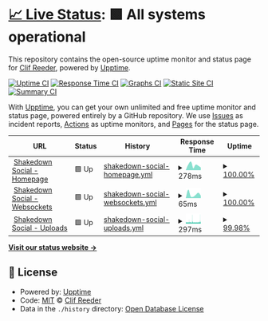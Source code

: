 # [📈 Live Status](https://status.shakedown.social): <!--live status--> **🟩 All systems operational**

This repository contains the open-source uptime monitor and status page for [Clif Reeder](https://clifff.com), powered by [Upptime](https://github.com/upptime/upptime).

[![Uptime CI](https://github.com/clifff/upptime/workflows/Uptime%20CI/badge.svg)](https://github.com/clifff/upptime/actions?query=workflow%3A%22Uptime+CI%22)
[![Response Time CI](https://github.com/clifff/upptime/workflows/Response%20Time%20CI/badge.svg)](https://github.com/clifff/upptime/actions?query=workflow%3A%22Response+Time+CI%22)
[![Graphs CI](https://github.com/clifff/upptime/workflows/Graphs%20CI/badge.svg)](https://github.com/clifff/upptime/actions?query=workflow%3A%22Graphs+CI%22)
[![Static Site CI](https://github.com/clifff/upptime/workflows/Static%20Site%20CI/badge.svg)](https://github.com/clifff/upptime/actions?query=workflow%3A%22Static+Site+CI%22)
[![Summary CI](https://github.com/clifff/upptime/workflows/Summary%20CI/badge.svg)](https://github.com/clifff/upptime/actions?query=workflow%3A%22Summary+CI%22)

With [Upptime](https://upptime.js.org), you can get your own unlimited and free uptime monitor and status page, powered entirely by a GitHub repository. We use [Issues](https://github.com/clifff/upptime/issues) as incident reports, [Actions](https://github.com/clifff/upptime/actions) as uptime monitors, and [Pages](https://status.shakedown.social) for the status page.

<!--start: status pages-->
<!-- This summary is generated by Upptime (https://github.com/upptime/upptime) -->
<!-- Do not edit this manually, your changes will be overwritten -->
<!-- prettier-ignore -->
| URL | Status | History | Response Time | Uptime |
| --- | ------ | ------- | ------------- | ------ |
| <img alt="" src="https://icons.duckduckgo.com/ip3/shakedown.social.ico" height="13"> [Shakedown Social - Homepage](https://shakedown.social) | 🟩 Up | [shakedown-social-homepage.yml](https://github.com/shakedown-social/upptime/commits/HEAD/history/shakedown-social-homepage.yml) | <details><summary><img alt="Response time graph" src="./graphs/shakedown-social-homepage/response-time-week.png" height="20"> 278ms</summary><br><a href="https://status.shakedown.social/history/shakedown-social-homepage"><img alt="Response time 674" src="https://img.shields.io/endpoint?url=https%3A%2F%2Fraw.githubusercontent.com%2Fshakedown-social%2Fupptime%2FHEAD%2Fapi%2Fshakedown-social-homepage%2Fresponse-time.json"></a><br><a href="https://status.shakedown.social/history/shakedown-social-homepage"><img alt="24-hour response time 314" src="https://img.shields.io/endpoint?url=https%3A%2F%2Fraw.githubusercontent.com%2Fshakedown-social%2Fupptime%2FHEAD%2Fapi%2Fshakedown-social-homepage%2Fresponse-time-day.json"></a><br><a href="https://status.shakedown.social/history/shakedown-social-homepage"><img alt="7-day response time 278" src="https://img.shields.io/endpoint?url=https%3A%2F%2Fraw.githubusercontent.com%2Fshakedown-social%2Fupptime%2FHEAD%2Fapi%2Fshakedown-social-homepage%2Fresponse-time-week.json"></a><br><a href="https://status.shakedown.social/history/shakedown-social-homepage"><img alt="30-day response time 311" src="https://img.shields.io/endpoint?url=https%3A%2F%2Fraw.githubusercontent.com%2Fshakedown-social%2Fupptime%2FHEAD%2Fapi%2Fshakedown-social-homepage%2Fresponse-time-month.json"></a><br><a href="https://status.shakedown.social/history/shakedown-social-homepage"><img alt="1-year response time 674" src="https://img.shields.io/endpoint?url=https%3A%2F%2Fraw.githubusercontent.com%2Fshakedown-social%2Fupptime%2FHEAD%2Fapi%2Fshakedown-social-homepage%2Fresponse-time-year.json"></a></details> | <details><summary><a href="https://status.shakedown.social/history/shakedown-social-homepage">100.00%</a></summary><a href="https://status.shakedown.social/history/shakedown-social-homepage"><img alt="All-time uptime 99.93%" src="https://img.shields.io/endpoint?url=https%3A%2F%2Fraw.githubusercontent.com%2Fshakedown-social%2Fupptime%2FHEAD%2Fapi%2Fshakedown-social-homepage%2Fuptime.json"></a><br><a href="https://status.shakedown.social/history/shakedown-social-homepage"><img alt="24-hour uptime 100.00%" src="https://img.shields.io/endpoint?url=https%3A%2F%2Fraw.githubusercontent.com%2Fshakedown-social%2Fupptime%2FHEAD%2Fapi%2Fshakedown-social-homepage%2Fuptime-day.json"></a><br><a href="https://status.shakedown.social/history/shakedown-social-homepage"><img alt="7-day uptime 100.00%" src="https://img.shields.io/endpoint?url=https%3A%2F%2Fraw.githubusercontent.com%2Fshakedown-social%2Fupptime%2FHEAD%2Fapi%2Fshakedown-social-homepage%2Fuptime-week.json"></a><br><a href="https://status.shakedown.social/history/shakedown-social-homepage"><img alt="30-day uptime 100.00%" src="https://img.shields.io/endpoint?url=https%3A%2F%2Fraw.githubusercontent.com%2Fshakedown-social%2Fupptime%2FHEAD%2Fapi%2Fshakedown-social-homepage%2Fuptime-month.json"></a><br><a href="https://status.shakedown.social/history/shakedown-social-homepage"><img alt="1-year uptime 99.93%" src="https://img.shields.io/endpoint?url=https%3A%2F%2Fraw.githubusercontent.com%2Fshakedown-social%2Fupptime%2FHEAD%2Fapi%2Fshakedown-social-homepage%2Fuptime-year.json"></a></details>
| <img alt="" src="https://icons.duckduckgo.com/ip3/shakedown.social.ico" height="13"> [Shakedown Social - Websockets](https://shakedown.social/api/v1/streaming/health) | 🟩 Up | [shakedown-social-websockets.yml](https://github.com/shakedown-social/upptime/commits/HEAD/history/shakedown-social-websockets.yml) | <details><summary><img alt="Response time graph" src="./graphs/shakedown-social-websockets/response-time-week.png" height="20"> 65ms</summary><br><a href="https://status.shakedown.social/history/shakedown-social-websockets"><img alt="Response time 82" src="https://img.shields.io/endpoint?url=https%3A%2F%2Fraw.githubusercontent.com%2Fshakedown-social%2Fupptime%2FHEAD%2Fapi%2Fshakedown-social-websockets%2Fresponse-time.json"></a><br><a href="https://status.shakedown.social/history/shakedown-social-websockets"><img alt="24-hour response time 55" src="https://img.shields.io/endpoint?url=https%3A%2F%2Fraw.githubusercontent.com%2Fshakedown-social%2Fupptime%2FHEAD%2Fapi%2Fshakedown-social-websockets%2Fresponse-time-day.json"></a><br><a href="https://status.shakedown.social/history/shakedown-social-websockets"><img alt="7-day response time 65" src="https://img.shields.io/endpoint?url=https%3A%2F%2Fraw.githubusercontent.com%2Fshakedown-social%2Fupptime%2FHEAD%2Fapi%2Fshakedown-social-websockets%2Fresponse-time-week.json"></a><br><a href="https://status.shakedown.social/history/shakedown-social-websockets"><img alt="30-day response time 96" src="https://img.shields.io/endpoint?url=https%3A%2F%2Fraw.githubusercontent.com%2Fshakedown-social%2Fupptime%2FHEAD%2Fapi%2Fshakedown-social-websockets%2Fresponse-time-month.json"></a><br><a href="https://status.shakedown.social/history/shakedown-social-websockets"><img alt="1-year response time 82" src="https://img.shields.io/endpoint?url=https%3A%2F%2Fraw.githubusercontent.com%2Fshakedown-social%2Fupptime%2FHEAD%2Fapi%2Fshakedown-social-websockets%2Fresponse-time-year.json"></a></details> | <details><summary><a href="https://status.shakedown.social/history/shakedown-social-websockets">100.00%</a></summary><a href="https://status.shakedown.social/history/shakedown-social-websockets"><img alt="All-time uptime 100.00%" src="https://img.shields.io/endpoint?url=https%3A%2F%2Fraw.githubusercontent.com%2Fshakedown-social%2Fupptime%2FHEAD%2Fapi%2Fshakedown-social-websockets%2Fuptime.json"></a><br><a href="https://status.shakedown.social/history/shakedown-social-websockets"><img alt="24-hour uptime 100.00%" src="https://img.shields.io/endpoint?url=https%3A%2F%2Fraw.githubusercontent.com%2Fshakedown-social%2Fupptime%2FHEAD%2Fapi%2Fshakedown-social-websockets%2Fuptime-day.json"></a><br><a href="https://status.shakedown.social/history/shakedown-social-websockets"><img alt="7-day uptime 100.00%" src="https://img.shields.io/endpoint?url=https%3A%2F%2Fraw.githubusercontent.com%2Fshakedown-social%2Fupptime%2FHEAD%2Fapi%2Fshakedown-social-websockets%2Fuptime-week.json"></a><br><a href="https://status.shakedown.social/history/shakedown-social-websockets"><img alt="30-day uptime 100.00%" src="https://img.shields.io/endpoint?url=https%3A%2F%2Fraw.githubusercontent.com%2Fshakedown-social%2Fupptime%2FHEAD%2Fapi%2Fshakedown-social-websockets%2Fuptime-month.json"></a><br><a href="https://status.shakedown.social/history/shakedown-social-websockets"><img alt="1-year uptime 100.00%" src="https://img.shields.io/endpoint?url=https%3A%2F%2Fraw.githubusercontent.com%2Fshakedown-social%2Fupptime%2FHEAD%2Fapi%2Fshakedown-social-websockets%2Fuptime-year.json"></a></details>
| <img alt="" src="https://icons.duckduckgo.com/ip3/files.shakedown.social.ico" height="13"> [Shakedown Social - Uploads](https://files.shakedown.social/accounts/avatars/109/357/389/718/265/462/original/dd80d2c95e48cfd2.jpeg) | 🟩 Up | [shakedown-social-uploads.yml](https://github.com/shakedown-social/upptime/commits/HEAD/history/shakedown-social-uploads.yml) | <details><summary><img alt="Response time graph" src="./graphs/shakedown-social-uploads/response-time-week.png" height="20"> 297ms</summary><br><a href="https://status.shakedown.social/history/shakedown-social-uploads"><img alt="Response time 318" src="https://img.shields.io/endpoint?url=https%3A%2F%2Fraw.githubusercontent.com%2Fshakedown-social%2Fupptime%2FHEAD%2Fapi%2Fshakedown-social-uploads%2Fresponse-time.json"></a><br><a href="https://status.shakedown.social/history/shakedown-social-uploads"><img alt="24-hour response time 304" src="https://img.shields.io/endpoint?url=https%3A%2F%2Fraw.githubusercontent.com%2Fshakedown-social%2Fupptime%2FHEAD%2Fapi%2Fshakedown-social-uploads%2Fresponse-time-day.json"></a><br><a href="https://status.shakedown.social/history/shakedown-social-uploads"><img alt="7-day response time 297" src="https://img.shields.io/endpoint?url=https%3A%2F%2Fraw.githubusercontent.com%2Fshakedown-social%2Fupptime%2FHEAD%2Fapi%2Fshakedown-social-uploads%2Fresponse-time-week.json"></a><br><a href="https://status.shakedown.social/history/shakedown-social-uploads"><img alt="30-day response time 319" src="https://img.shields.io/endpoint?url=https%3A%2F%2Fraw.githubusercontent.com%2Fshakedown-social%2Fupptime%2FHEAD%2Fapi%2Fshakedown-social-uploads%2Fresponse-time-month.json"></a><br><a href="https://status.shakedown.social/history/shakedown-social-uploads"><img alt="1-year response time 318" src="https://img.shields.io/endpoint?url=https%3A%2F%2Fraw.githubusercontent.com%2Fshakedown-social%2Fupptime%2FHEAD%2Fapi%2Fshakedown-social-uploads%2Fresponse-time-year.json"></a></details> | <details><summary><a href="https://status.shakedown.social/history/shakedown-social-uploads">99.98%</a></summary><a href="https://status.shakedown.social/history/shakedown-social-uploads"><img alt="All-time uptime 100.00%" src="https://img.shields.io/endpoint?url=https%3A%2F%2Fraw.githubusercontent.com%2Fshakedown-social%2Fupptime%2FHEAD%2Fapi%2Fshakedown-social-uploads%2Fuptime.json"></a><br><a href="https://status.shakedown.social/history/shakedown-social-uploads"><img alt="24-hour uptime 99.87%" src="https://img.shields.io/endpoint?url=https%3A%2F%2Fraw.githubusercontent.com%2Fshakedown-social%2Fupptime%2FHEAD%2Fapi%2Fshakedown-social-uploads%2Fuptime-day.json"></a><br><a href="https://status.shakedown.social/history/shakedown-social-uploads"><img alt="7-day uptime 99.98%" src="https://img.shields.io/endpoint?url=https%3A%2F%2Fraw.githubusercontent.com%2Fshakedown-social%2Fupptime%2FHEAD%2Fapi%2Fshakedown-social-uploads%2Fuptime-week.json"></a><br><a href="https://status.shakedown.social/history/shakedown-social-uploads"><img alt="30-day uptime 99.99%" src="https://img.shields.io/endpoint?url=https%3A%2F%2Fraw.githubusercontent.com%2Fshakedown-social%2Fupptime%2FHEAD%2Fapi%2Fshakedown-social-uploads%2Fuptime-month.json"></a><br><a href="https://status.shakedown.social/history/shakedown-social-uploads"><img alt="1-year uptime 100.00%" src="https://img.shields.io/endpoint?url=https%3A%2F%2Fraw.githubusercontent.com%2Fshakedown-social%2Fupptime%2FHEAD%2Fapi%2Fshakedown-social-uploads%2Fuptime-year.json"></a></details>

<!--end: status pages-->

[**Visit our status website →**](https://status.shakedown.social)

## 📄 License

- Powered by: [Upptime](https://github.com/upptime/upptime)
- Code: [MIT](./LICENSE) © [Clif Reeder](https://clifff.com)
- Data in the `./history` directory: [Open Database License](https://opendatacommons.org/licenses/odbl/1-0/)

